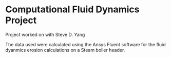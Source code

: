 # Computational Fluid Dynamics Project

Project worked on with Steve D. Yang

The data used were calculated using the Ansys Fluent software for the fluid dyanmics erosion calculations on a Steam boiler header.


